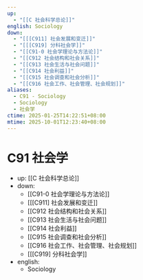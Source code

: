 ```yaml
---
up:
  - "[[C 社会科学总论]]"
english: Sociology
down:
  - "[[[C911] 社会发展和变迁]]"
  - "[[[C919] 分科社会学]]"
  - "[[C91-0 社会学理论与方法论]]"
  - "[[C912 社会结构和社会关系]]"
  - "[[C913 社会生活与社会问题]]"
  - "[[C914 社会利益]]"
  - "[[C915 社会调查和社会分析]]"
  - "[[C916 社会工作、社会管理、社会规划]]"
aliases:
  - C91 - Sociology
  - Sociology
  - 社会学
ctime: 2025-01-25T14:22:51+08:00
mtime: 2025-10-01T12:23:40+08:00
---
```


# C91 社会学

- up: [[C 社会科学总论]]
- down:
	- [[C91-0 社会学理论与方法论]]
	- [[[C911] 社会发展和变迁]]
	- [[C912 社会结构和社会关系]]
	- [[C913 社会生活与社会问题]]
	- [[C914 社会利益]]
	- [[C915 社会调查和社会分析]]
	- [[C916 社会工作、社会管理、社会规划]]
	- [[[C919] 分科社会学]]
- english:
	- Sociology
